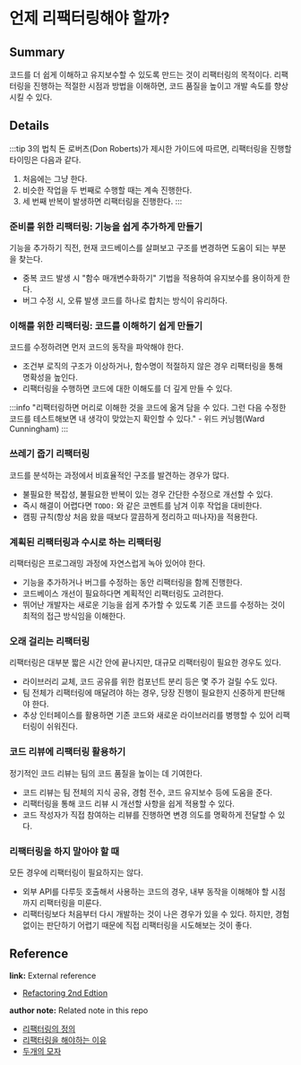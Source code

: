 # 언제 리팩터링해야 할까?

## Summary

코드를 더 쉽게 이해하고 유지보수할 수 있도록 만드는 것이 리팩터링의 목적이다. 리팩터링을 진행하는 적절한 시점과 방법을 이해하면, 코드 품질을 높이고 개발 속도를 향상시킬 수 있다.

## Details

:::tip 3의 법칙 돈 로버츠(Don Roberts)가 제시한 가이드에 따르면, 리팩터링을 진행할 타이밍은 다음과 같다.

1. 처음에는 그냥 한다.
2. 비슷한 작업을 두 번째로 수행할 때는 계속 진행한다.
3. 세 번째 반복이 발생하면 리팩터링을 진행한다. :::

### 준비를 위한 리팩터링: 기능을 쉽게 추가하게 만들기

기능을 추가하기 직전, 현재 코드베이스를 살펴보고 구조를 변경하면 도움이 되는 부분을 찾는다.

- 중복 코드 발생 시 "함수 매개변수화하기" 기법을 적용하여 유지보수를 용이하게 한다.
- 버그 수정 시, 오류 발생 코드를 하나로 합치는 방식이 유리하다.

### 이해를 위한 리팩터링: 코드를 이해하기 쉽게 만들기

코드를 수정하려면 먼저 코드의 동작을 파악해야 한다.

- 조건부 로직의 구조가 이상하거나, 함수명이 적절하지 않은 경우 리팩터링을 통해 명확성을 높인다.
- 리팩터링을 수행하면 코드에 대한 이해도를 더 깊게 만들 수 있다.

:::info "리팩터링하면 머리로 이해한 것을 코드에 옮겨 담을 수 있다. 그런 다음 수정한 코드를 테스트해보면 내 생각이 맞았는지 확인할 수 있다." - 위드 커닝햄(Ward Cunningham) :::

### 쓰레기 줍기 리팩터링

코드를 분석하는 과정에서 비효율적인 구조를 발견하는 경우가 많다.

- 불필요한 복잡성, 불필요한 반복이 있는 경우 간단한 수정으로 개선할 수 있다.
- 즉시 해결이 어렵다면 `TODO:` 와 같은 코멘트를 남겨 이후 작업을 대비한다.
- 캠핑 규칙(항상 처음 왔을 때보다 깔끔하게 정리하고 떠나자)을 적용한다.

### 계획된 리팩터링과 수시로 하는 리팩터링

리팩터링은 프로그래밍 과정에 자연스럽게 녹아 있어야 한다.

- 기능을 추가하거나 버그를 수정하는 동안 리팩터링을 함께 진행한다.
- 코드베이스 개선이 필요하다면 계획적인 리팩터링도 고려한다.
- 뛰어난 개발자는 새로운 기능을 쉽게 추가할 수 있도록 기존 코드를 수정하는 것이 최적의 접근 방식임을 이해한다.

### 오래 걸리는 리팩터링

리팩터링은 대부분 짧은 시간 안에 끝나지만, 대규모 리팩터링이 필요한 경우도 있다.

- 라이브러리 교체, 코드 공유를 위한 컴포넌트 분리 등은 몇 주가 걸릴 수도 있다.
- 팀 전체가 리팩터링에 매달려야 하는 경우, 당장 진행이 필요한지 신중하게 판단해야 한다.
- 추상 인터페이스를 활용하면 기존 코드와 새로운 라이브러리를 병행할 수 있어 리팩터링이 쉬워진다.

### 코드 리뷰에 리팩터링 활용하기

정기적인 코드 리뷰는 팀의 코드 품질을 높이는 데 기여한다.

- 코드 리뷰는 팀 전체의 지식 공유, 경험 전수, 코드 유지보수 등에 도움을 준다.
- 리팩터링을 통해 코드 리뷰 시 개선할 사항을 쉽게 적용할 수 있다.
- 코드 작성자가 직접 참여하는 리뷰를 진행하면 변경 의도를 명확하게 전달할 수 있다.

### 리팩터링을 하지 말아야 할 때

모든 경우에 리팩터링이 필요하지는 않다.

- 외부 API를 다루듯 호출해서 사용하는 코드의 경우, 내부 동작을 이해해야 할 시점까지 리팩터링을 미룬다.
- 리팩터링보다 처음부터 다시 개발하는 것이 나은 경우가 있을 수 있다. 하지만, 경험 없이는 판단하기 어렵기 때문에 직접 리팩터링을 시도해보는 것이 좋다.

## Reference

**link:** External reference

- [Refactoring 2nd Edtion](https://product.kyobobook.co.kr/detail/S000001810241)

**author note:** Related note in this repo

- [리팩터링의 정의](./Definition_of_Refactoring.md)
- [리팩터링을 해야하는 이유](./Reasons_for_Refactoring.md)
- [두개의 모자](../Principle/Two_Hats.md)
